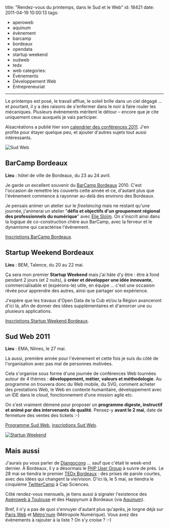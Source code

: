 title: "Rendez-vous du printemps, dans le Sud et le Web"
id: 18421
date: 2011-04-19 10:00:13
tags:
- aperoweb
- aquinum
- évènement
- barcamp
- bordeaux
- opendata
- startup weekend
- sudweb
- tedx
- web
categories:
- Évènements
- Développement Web
- Entrepreneuriat
---

Le printemps est posé, le travail afflue, le soleil brille dans un ciel dégagé ... et pourtant, il y a des raisons de s'enfermer dans le noir à faire rouler les mécaniques. Plusieurs évènements méritent le détour – encore que je cite uniquement ceux auxquels je vais participer.

Alsacréations a publié hier son [calendrier des conférences 2011](http://www.alsacreations.com/actu/lire/1202-conferences-web-2011-a-vos-agendas.html). J'en profite pour étayer quelque peu, et ajouter d'autres sujets tout aussi intéressants.

![](http://media.oncle-tom.net/images/2011/01/logo-sudweb.png "Sud Web")

<!--more-->

## BarCamp Bordeaux

**Lieu** : hôtel de ville de Bordeaux, du 23 au 24 avril.

Je garde un excellent souvenir du [BarCamp Bordeaux](http://www.barcamp-bordeaux.com/) 2010\. C'est l'occasion de remettre les couverts cette année et ce, d'autant plus que l'évènement commence à rayonner au-delà des environs des Bordeaux.

Je pensais animer un atelier sur le _freelancing_ mais ne restant qu'une journée, j'animerai un atelier "**défis et objectifs d'un groupement régional des professionnels du numérique**" avec [Élie Sloïm](http://temesis.com). On s'inscrit ainsi dans la logique de co-construction chère aux BarCamp, avec la ferveur et le dynamisme qui caractérise l'évènement.

[Inscriptions BarCamp Bordeaux](http://www.barcamp-bordeaux.com/inscription.html).

## Startup Weekend Bordeaux

**Lieu** : BEM, Talence, du 20 au 22 mai.

Ça sera mon premier **Startup Weekend** mais j'ai hâte d'y être : être à fond pendant 2 jours (et 2 nuits), à **créer et développer une idée innovante**, commercialisable et (espérons-le) utile, en équipe ... c'est une occasion rêvée pour apprendre des autres, ainsi que partager son expérience.

J'espère que les travaux d'Open Data de la Cub et/ou la Région avanceront d'ici là, afin de donner des idées supplémentaires et d'amorcer une ou plusieurs applications.

[Inscriptions Startup Weekend Bordeaux](http://bordeaux.startupweekend.org/inscriptions).

## Sud Web 2011

**Lieu** : EMA, Nîmes, le 27 mai.

Là aussi, première année pour l'évènement et cette fois je suis du côté de l'organisation avec pas mal de personnes motivées.

Cela s'organise sous forme d'une journée de conférences Web tournées autour de 4 thèmes : **développement, métier, valeurs et méthodologie**. Au programme on trouvera donc du Web mobile, du SVG, comment acheter des prestations Web, le Web en contexte humanitaire, développement avec un IDE dans le _cloud_, fonctionnement d'une mission agile etc.

On s'est vraiment démené pour proposer un **programme digeste, instructif et animé par des intervenants de qualité**.
Pensez-y **avant le 2 mai**, date de fermeture des ventes des tickets :-)

[Programme Sud Web](http://sudweb.fr/category/Programme), [inscriptions Sud Web](http://sudweb.fr/pages/Inscription).

[![](http://farm6.static.flickr.com/5309/5611576044_fa51c24c93.jpg "Startup Weekend")](http://www.flickr.com/photos/startupweekend/5611576044/in/photostream/)

## Mais aussi

J'aurais pu vous parler de [Djangocong](http://rencontres.django-fr.org/2011/) ... sauf que c'était le week-end dernier. À Bordeaux, il y a désormais le [PHP User Group](http://bordeauxpug.org/) à suivre de près. Le 28 mai se tiendra le premier [TEDx Bordeaux](http://www.tedxbordeaux.com/) : des prises de parole courtes, avec des idées qui changent la vie/vision. D'ici là, le 5 mai, se tiendra le cinquième [TwitterCamp](http://twittercamp.fr/) à Cap Sciences.

Côté rendez-vous mensuels, je tiens aussi à signaler l'existence des [Apéroweb à Toulouse](http://www.aperoweb.fr/category/Toulouse) et des Happynum à Bordeaux (via [Aquinum](http://aquinum.fr)).

Bref, il n'y a pas de quoi s'ennuyer d'autant plus qu'après, je lorgne déjà sur [Paris Web](http://paris-web.fr) et [Métro'num](http://www.metro-num.com/) (Métropole Numérique).
Vous avez des évènements à rajouter à la liste ? On s'y croise ? :-)